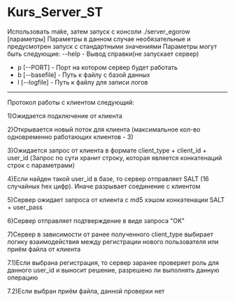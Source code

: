 # Kurs_Server_ST
Использовать make, затем запуск с консоли ./server_egorow [параметры]
Параметры в данном случае необязательные и предусмотрен запуск с стандартными значениями
Параметры могут быть следующие:
--help - Вывод справки(не запускает сервер)
- p [--PORT] - Порт на котором сервер будет работать
- b [--basefile] - Путь к файлу с базой данных
- l [--logfile] - Путь к файлу для записи логов
--------------------------------------
Протокол работы с клиентом следующий:

1)Ожидается подключение от клиента

2)Открывается новый поток для клиента (максимальное кол-во одновременно работающих клиентов - 3)

3)Ожидается запрос от клиента в формате client_type + client_id + user_id (Запрос по сути хранит строку, которая является конкатенаций строк с параметрами)

4)Если найден такой user_id в базе, то сервер отправляет SALT (16 cлучайных hex цифр). Иначе разрывает соединение с клиентом

5)Сервер ожидает запроса от клиента с md5 хэшом конкатенации SALT + user_pass

6)Сервер отправляет подтверждение в виде запроса "OK"

7)Сервер в зависимости от ранее полученного client_type выбирает логику взаимодействия между регистрации нового пользователя или приём файла от клиента

7.1)Если выбрана регистрация, то сервер заранее проверяет роль для данного user_id и выносит решение, разрешено ли выполнять данную операцию

7.2)Если выбран приём файла, данной проверки нет
